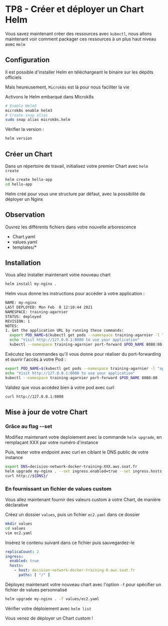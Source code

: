 # TP8 - Créer et déployer un Chart Helm

Vous savez maintenant créer des ressources avec `kubectl`, nous allons maintenant voir comment packager ces ressources à un plus haut niveau avec `Helm`

## Configuration

Il est possible d'installer Helm en téléchargeant le binaire sur les dépôts officiels

Mais heureusement, `Microk8s` est là pour nous faciliter la vie

Activons le Helm embarqué dans Microk8s

```bash
# Enable Helm3
microk8s enable helm3
# Create snap alias
sudo snap alias microk8s.helm
```

Vérifier la version :

```bash
helm version
```

## Créer un Chart

Dans un répertoire de travail, initialisez votre premier Chart avec `helm create`

```bash
helm create hello-app
cd hello-app
```

Helm créé pour vous une structure par défaut, avec la possibilité de déployer un Nginx

## Observation

Ouvrez les différents fichiers dans votre nouvelle arborescence

* Chart.yaml
* values.yaml
* templates/*

## Installation

Vous allez installer maintenant votre nouveau chart

```bash
helm install my-nginx .
```

Helm vous donne les instructions pour accéder à votre application : 

```bash
NAME: my-nginx
LAST DEPLOYED: Mon Feb  8 12:10:44 2021
NAMESPACE: training-agarnier
STATUS: deployed
REVISION: 1
NOTES:
1. Get the application URL by running these commands:
  export POD_NAME=$(kubectl get pods --namespace training-agarnier -l "app.kubernetes.io/name=hello-app,app.kubernetes.io/instance=my-nginx" -o jsonpath="{.items[0].metadata.name}")
  echo "Visit http://127.0.0.1:8080 to use your application"
  kubectl --namespace training-agarnier port-forward $POD_NAME 8080:80
```

Exécutez les commandes qu'il vous donne pour réaliser du port-forwarding et ouvrir l'accès à votre Pod :

```bash
export POD_NAME=$(kubectl get pods --namespace training-agarnier -l "app.kubernetes.io/name=hello-app,app.kubernetes.io/instance=my-nginx" -o jsonpath="{.items[0].metadata.name}")
echo "Visit http://127.0.0.1:8080 to use your application"
kubectl --namespace training-agarnier port-forward $POD_NAME 8080:80
```

Validez que vous accédez bien à votre pod avec curl

```bash
curl http://127.0.0.1:8080
```

## Mise à jour de votre Chart

### Grâce au flag --set

Modifiez maintenant votre deploiement avec la commande `helm upgrade`, en remplaçant XXX par votre numéro d'instance

Puis, tester votre endpoint avec curl en ciblant le DNS public de votre instance

```bash
export DNS=decision-network-docker-training-XXX.aws.soat.fr
helm upgrade my-nginx . --set ingress.enabled=true --set ingress.hosts[0].host=${DNS},ingress.hosts[0].paths[0]=/
curl http://${DNS}/
```

### En fournissant un fichier de values custom

Vous allez maintenant fournir des valeurs custom à votre Chart, de manière déclarative

Créez un dossier `values`, puis un fichier `ec2.yaml` dans ce dossier

```bash
mkdir values
cd values
vim ec2.yaml
```

Insérez le contenu suivant dans ce fichier puis sauvegardez-le

```yaml
replicaCount: 2
ingress:
  enabled: true
  hosts:
    - host: decision-network-docker-training-0.aws.soat.fr
      paths: [ "/" ]
```

Déployez maintenant votre nouveau chart avec l'option `-f` pour spécifier un fichier de values personnalisé

```bash
helm upgrade my-nginx . -f values/ec2.yaml
```

Vérifier votre déploiement avec `helm list`

Vous venez de déployer un Chart custom !

